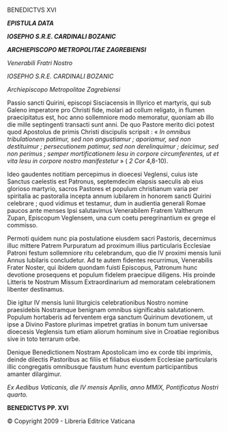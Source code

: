 BENEDICTVS XVI

***EPISTULA DATA***

***IOSEPHO S.R.E. CARDINALI BOZANIC***

***ARCHIEPISCOPO METROPOLITAE ZAGREBIENSI***

*Venerabili Fratri Nostro*

*IOSEPHO S.R.E. CARDINALI BOZANIC*

*Archiepiscopo Metropolitae Zagrebiensi*

Passio sancti Quirini, episcopi Sisciacensis in Illyrico et martyris, qui sub Galeno imperatore pro Christi fide, molari ad collum religato, in flumen praecipitatus est, hoc anno sollemniore modo memoratur, quoniam ab illo die mille septingenti transacti sunt anni. De quo Pastore merito dici potest quod Apostolus de primis Christi discipulis scripsit : « *In omnibus tribulationem patimur, sed non angustiamur ; aporiamur, sed non destituimur ; persecutionem patimur, sed non derelinquimur ; deicimur, sed non perimus ; semper mortificationem Iesu in corpore circumferentes, ut et vita Iesu in corpore nostro manifestetur* » ( *2 Cor* 4,8-10).

Ideo gaudentes notitiam percepimus in dioecesi Veglensi, cuius iste Sanctus caelestis est Patronus, septemdecim elapsis saeculis ab eius glorioso martyrio, sacros Pastores et populum christianum varia per spiritalia ac pastoralia incepta annum iubilarem in honorem sancti Quirini celebrare ; quod vidimus et testamur, dum in audientia generali Romae paucos ante menses Ipsi salutavimus Venerabilem Fratrem Valtherum Zupan, Episcopum Veglensem, una cum coetu peregrinantium ex grege el commisso.

Permoti quidem nunc pia postulatione eiusdem sacri Pastoris, decernimus illuc mittere Patrem Purpuratum ad proximum illius particularis Ecclesiae Patroni festum sollemniore ritu celebrandum, quo die IV proximi mensis Iunii Annus Iubilaris concludetur. Ad te autem fidentes recurrimus, Venerabilis Frater Noster, qui ibidem quondam fuisti Episcopus, Patronum hunc devotione prosequens et populum fidelem praecipue diligens. His proinde Litteris te Nostrum Missum Extraordinarium ad memoratam celebrationem libenter destinamus.

Die igitur IV mensis Iunii liturgicis celebrationibus Nostro nomine praesidebis Nostramque benignam omnibus significabis salutationem. Populum hortaberis ad ferventem erga sanctum Quirinum devotionem, ut ipse a Divino Pastore plurimas impetret gratias in bonum tum universae dioecesis Veglensis tum etiam aliorum hominum sive in Croatiae regionibus sive in toto terrarum orbe.

Denique Benedictionem Nostram Apostolicam imo ex corde tibi imprimis, deinde dilectis Pastoribus ac filiis et filiabus eiusdem Ecclesiae particularis illic congregatis omnibusque faustum hunc eventum participantibus amanter dilargimur.

*Ex Aedibus Vaticanis, die IV mensis Aprilis, anno MMIX, Pontificatus Nostri quarto.*

**BENEDICTVS PP. XVI**

© Copyright 2009 - Libreria Editrice Vaticana